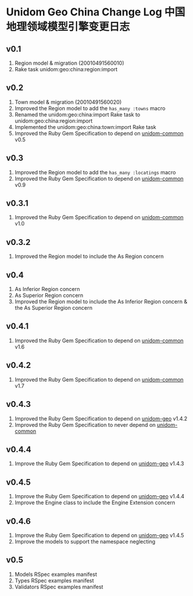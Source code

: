# Unidom Geo China Change Log 中国地理领域模型引擎变更日志

## v0.1
1. Region model & migration (20010491560010)
2. Rake task unidom:geo:china:region:import

## v0.2
1. Town model & migration (20010491560020)
2. Improved the Region model to add the ``has_many :towns`` macro
3. Renamed the unidom:geo:china:import Rake task to unidom:geo:china:region:import
4. Implemented the unidom:geo:china:town:import Rake task
5. Improved the Ruby Gem Specification to depend on [unidom-common](https://github.com/topbitdu/unidom-common) v0.5

## v0.3
1. Improved the Region model to add the ``has_many :locatings`` macro
2. Improved the Ruby Gem Specification to depend on [unidom-common](https://github.com/topbitdu/unidom-common) v0.9

## v0.3.1
1. Improved the Ruby Gem Specification to depend on [unidom-common](https://github.com/topbitdu/unidom-common) v1.0

## v0.3.2
1. Improved the Region model to include the As Region concern

## v0.4
1. As Inferior Region concern
2. As Superior Region concern
3. Improved the Region model to include the As Inferior Region concern & the As Superior Region concern

## v0.4.1
1. Improved the Ruby Gem Specification to depend on [unidom-common](https://github.com/topbitdu/unidom-common) v1.6

## v0.4.2
1. Improved the Ruby Gem Specification to depend on [unidom-common](https://github.com/topbitdu/unidom-common) v1.7

## v0.4.3
1. Improved the Ruby Gem Specification to depend on [unidom-geo](https://github.com/topbitdu/unidom-geo) v1.4.2
2. Improved the Ruby Gem Specification to never depend on [unidom-common](https://github.com/topbitdu/unidom-common)

## v0.4.4
1. Improve the Ruby Gem Specification to depend on [unidom-geo](https://github.com/topbitdu/unidom-geo) v1.4.3

## v0.4.5
1. Improve the Ruby Gem Specification to depend on [unidom-geo](https://github.com/topbitdu/unidom-geo) v1.4.4
2. Improve the Engine class to include the Engine Extension concern

## v0.4.6
1. Improve the Ruby Gem Specification to depend on [unidom-geo](https://github.com/topbitdu/unidom-geo) v1.4.5
2. Improve the models to support the namespace neglecting

## v0.5
1. Models RSpec examples manifest
2. Types RSpec examples manifest
3. Validators RSpec examples manifest
